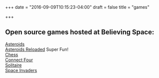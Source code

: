+++
date = "2016-09-09T10:15:23-04:00"
draft = false
title = "games"

+++

## Open source games hosted at Believing Space:

[Asteroids](//asteroids.believing.space)<br>
[Asteroids Reloaded](//https://xenodochial-fermat-f27459.netlify.com) Super Fun!<br>
[Chess](//chess.believing.space)<br>
[Connect Four](//connect4.believing.space)<br>
[Solitaire](//solitaire.believing.space)<br>
[Space Invaders](//invaders.believing.space)<br>
 



